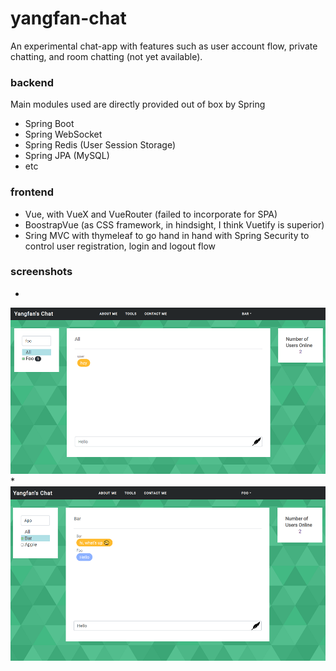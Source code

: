 # yangfan-chat
An experimental chat-app with features such as user account flow, private chatting, and 
room chatting (not yet available).
###  backend
Main modules used are directly provided out of box by Spring
* Spring Boot
* Spring WebSocket
* Spring Redis (User Session Storage)
* Spring JPA (MySQL)
* etc
### frontend
* Vue, with VueX and VueRouter (failed to incorporate for SPA)
* BoostrapVue (as CSS framework, in hindsight, I think Vuetify is superior)
* Sring MVC with thymeleaf to go hand in hand with Spring Security to control user
registration, login and logout flow
### screenshots
* 
![alt text](images/sample1.PNG)
* 
![alt text](images/sample2.PNG)